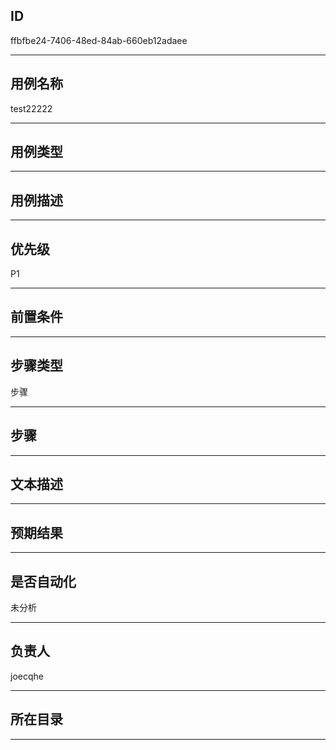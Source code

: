 ## ID

ffbfbe24-7406-48ed-84ab-660eb12adaee

---

## 用例名称

test22222

---

## 用例类型



---

## 用例描述



---

## 优先级

P1

---

## 前置条件



---

## 步骤类型


步骤


---

## 步骤



---

## 文本描述



---

## 预期结果



---

## 是否自动化

未分析

---

## 负责人

joecqhe

---



## 所在目录



---
